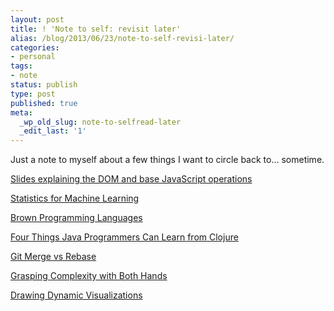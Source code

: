 ```yaml
---
layout: post
title: ! 'Note to self: revisit later'
alias: /blog/2013/06/23/note-to-self-revisi-later/
categories:
- personal
tags:
- note
status: publish
type: post
published: true
meta:
  _wp_old_slug: note-to-selfread-later
  _edit_last: '1'
---
```

Just a note to myself about a few things I want to circle back to... sometime.

<a title="Wash U DOM explained" href="http://www.cs.washington.edu/education/courses/cse190m/07sp/lectures/slides/08-dom.html">Slides explaining the DOM and base JavaScript operations</a>

<a title="CMU Machine Learning Course" href="http://alex.smola.org/teaching/cmu2013-10-701/stats.html">Statistics for Machine Learning</a>

<a title="Brown Programming Languages on YouTube" href="http://www.youtube.com/channel/UCnnzngrRZdRKdPsjGh5b1YA?feature=plcp">Brown Programming Languages</a>

<a title="Four Things Java Programmers Can Learn from Clojure" href="http://www.lispcast.com/java-learn-from-clojure">Four Things Java Programmers Can Learn from Clojure</a>

<a title="Git Merge vs Rebase" href="http://mislav.uniqpath.com/2013/02/merge-vs-rebase/">Git Merge vs Rebase</a>

<a title="Glenn Vanderburg's talk at GoGaRuCo" href="http://www.confreaks.com/videos/1123-gogaruco2012-grasping-complexity-with-both-hands">Grasping Complexity with Both Hands</a>

<a title="Drawing Dynamic Visualizations by Bret Victor" href="http://vimeo.com/66085662">Drawing Dynamic Visualizations</a>






